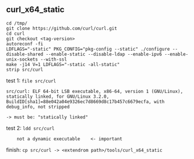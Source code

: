 ## curl_x64_static

~~~
cd /tmp/
git clone https://github.com/curl/curl.git
cd curl
git checkout <tag-version>
autoreconf -fi
LDFLAGS="-static" PKG_CONFIG="pkg-config --static" ./configure --disable-shared --enable-static --disable-ldap --enable-ipv6 --enable-unix-sockets --with-ssl
make -j14 V=1 LDFLAGS="-static -all-static"
strip src/curl
~~~

test 1: `file src/curl`

~~~
src/curl: ELF 64-bit LSB executable, x86-64, version 1 (GNU/Linux), statically linked, for GNU/Linux 3.2.0, BuildID[sha1]=88e042a04e9326ec7d8669d8c17b457c6679ecfa, with debug_info, not stripped

-> must be: "statically linked"
~~~

test 2: `ldd src/curl`
~~~
	not a dynamic executable    <- important
~~~

finish: `cp src/curl -> <extendrom path>/tools/curl_x64_static`
